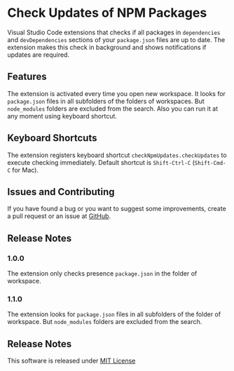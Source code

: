 # Check Updates of NPM Packages

Visual Studio Code extensions that checks if all packages in `dependencies` and `devDependencies` sections of your `package.json` files are up to date. The extension makes this check in background and shows notifications if updates are required.

## Features

The extension is activated every time you open new workspace. It looks for `package.json` files in all subfolders of the folders of workspaces. But `node_modules` folders are excluded from the search. Also you can run it at any moment using keyboard shortcut.

## Keyboard Shortcuts

The extension registers keyboard shortcut `checkNpmUpdates.checkUpdates` to execute checking immediately. Default shortcut is `Shift-Ctrl-C` (`Shift-Cmd-C` for Mac).

## Issues and Contributing

If you have found a bug or you want to suggest some improvements, create a pull request or an issue at [GitHub](https://github.com/yakimovim/vscode-check-npm-updates).

## Release Notes

### 1.0.0

The extension only checks presence `package.json` in the folder of workspace.

### 1.1.0

The extension looks for `package.json` files in all subfolders of the folder of workspace. But `node_modules` folders are excluded from the search.

## Release Notes

This software is released under [MIT License](https://raw.githubusercontent.com/yakimovim/vscode-check-npm-updates/master/LICENSE)